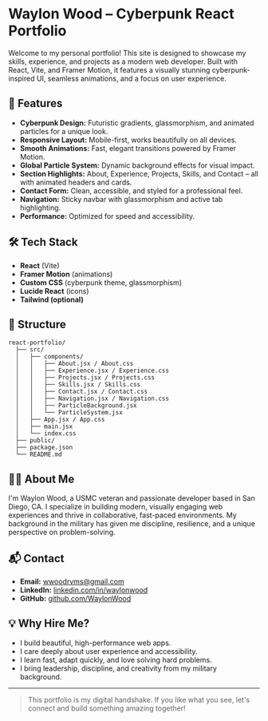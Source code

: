 # Waylon Wood – Cyberpunk React Portfolio

Welcome to my personal portfolio! This site is designed to showcase my skills, experience, and projects as a modern web developer. Built with React, Vite, and Framer Motion, it features a visually stunning cyberpunk-inspired UI, seamless animations, and a focus on user experience.

## 🚀 Features
- **Cyberpunk Design:** Futuristic gradients, glassmorphism, and animated particles for a unique look.
- **Responsive Layout:** Mobile-first, works beautifully on all devices.
- **Smooth Animations:** Fast, elegant transitions powered by Framer Motion.
- **Global Particle System:** Dynamic background effects for visual impact.
- **Section Highlights:** About, Experience, Projects, Skills, and Contact – all with animated headers and cards.
- **Contact Form:** Clean, accessible, and styled for a professional feel.
- **Navigation:** Sticky navbar with glassmorphism and active tab highlighting.
- **Performance:** Optimized for speed and accessibility.

## 🛠️ Tech Stack
- **React** (Vite)
- **Framer Motion** (animations)
- **Custom CSS** (cyberpunk theme, glassmorphism)
- **Lucide React** (icons)
- **Tailwind (optional)**

## 📂 Structure
```
react-portfolio/
  ├── src/
  │   ├── components/
  │   │   ├── About.jsx / About.css
  │   │   ├── Experience.jsx / Experience.css
  │   │   ├── Projects.jsx / Projects.css
  │   │   ├── Skills.jsx / Skills.css
  │   │   ├── Contact.jsx / Contact.css
  │   │   ├── Navigation.jsx / Navigation.css
  │   │   ├── ParticleBackground.jsx
  │   │   └── ParticleSystem.jsx
  │   ├── App.jsx / App.css
  │   ├── main.jsx
  │   └── index.css
  ├── public/
  ├── package.json
  └── README.md
```

## 🧑‍💻 About Me
I'm Waylon Wood, a USMC veteran and passionate developer based in San Diego, CA. I specialize in building modern, visually engaging web experiences and thrive in collaborative, fast-paced environments. My background in the military has given me discipline, resilience, and a unique perspective on problem-solving.

## 📬 Contact
- **Email:** wwoodrvms@gmail.com
- **LinkedIn:** [linkedin.com/in/waylonwood](https://linkedin.com/in/waylonwood)
- **GitHub:** [github.com/WaylonWood](https://github.com/WaylonWood)

## 💡 Why Hire Me?
- I build beautiful, high-performance web apps.
- I care deeply about user experience and accessibility.
- I learn fast, adapt quickly, and love solving hard problems.
- I bring leadership, discipline, and creativity from my military background.

---

> This portfolio is my digital handshake. If you like what you see, let's connect and build something amazing together!

